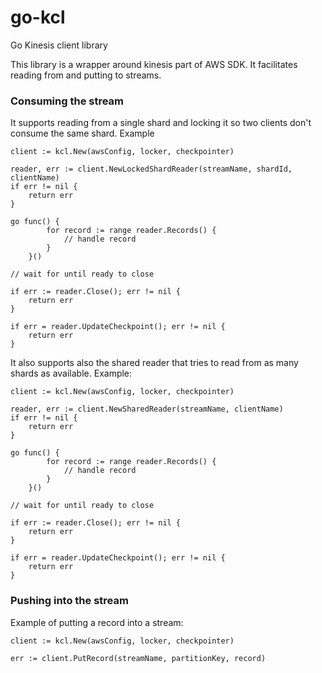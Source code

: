# go-kcl
Go Kinesis client library

This library is a wrapper around kinesis part of AWS SDK. It facilitates reading from and putting to streams.

### Consuming the stream
It supports reading from a single shard and locking it so two clients don't consume the same shard. Example

```
client := kcl.New(awsConfig, locker, checkpointer)

reader, err := client.NewLockedShardReader(streamName, shardId, clientName)
if err != nil {
    return err
}

go func() {
		for record := range reader.Records() {
			// handle record
		}
	}()
	
// wait for until ready to close

if err := reader.Close(); err != nil {
    return err
}

if err = reader.UpdateCheckpoint(); err != nil {
    return err
}
```

It also supports also the shared reader that tries to read from as many shards as available. Example:

```
client := kcl.New(awsConfig, locker, checkpointer)

reader, err := client.NewSharedReader(streamName, clientName)
if err != nil {
    return err
}

go func() {
		for record := range reader.Records() {
			// handle record
		}
	}()
	
// wait for until ready to close

if err := reader.Close(); err != nil {
    return err
}

if err = reader.UpdateCheckpoint(); err != nil {
    return err
}
```

### Pushing into the stream

Example of putting a record into a stream:

```
client := kcl.New(awsConfig, locker, checkpointer)

err := client.PutRecord(streamName, partitionKey, record)
```